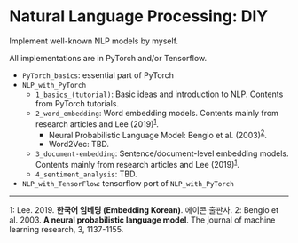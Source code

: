 # Natural Language Processing: DIY

Implement well-known NLP models by myself.

All implementations are in PyTorch and/or Tensorflow.

* `PyTorch_basics`: essential part of PyTorch
* `NLP_with_PyTorch`
    * `1_basics_(tutorial)`: Basic ideas and introduction to NLP. Contents from PyTorch tutorials.
    * `2_word_embedding`: Word embedding models. Contents mainly from research articles and Lee (2019)<sup>[1](#myfootnote1)</sup>.
        * Neural Probabilistic Language Model: Bengio et al. (2003)<sup>[2](#myfootnote1)</sup>.
        * Word2Vec: TBD.
    * `3_document-embedding`: Sentence/document-level embedding models. Contents mainly from research articles and Lee (2019)<sup>[1](#myfootnote1)</sup>.
    * `4_sentiment_analysis`: TBD.
* `NLP_with_TensorFlow`: tensorflow port of `NLP_with_PyTorch`

---

<a name="myfootnote1">1</a>: Lee. 2019. **한국어 임베딩 (Embedding Korean)**. 에이콘 출판사. 
<a name="myfootnote1">2</a>: Bengio et al. 2003. **A neural probabilistic language model**. The journal of machine learning research, 3, 1137-1155.
